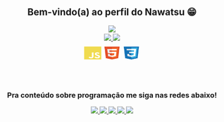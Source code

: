 <div style="text-align: center;">

  <h2>Bem-vindo(a) ao perfil do Nawatsu 😁</h2>

  <div>
    <a href="https://www.youtube.com/@Nawatsu" target="_blank">
      <img src="https://gifdb.com/images/high/gilgamesh-fate-grand-order-ready-to-fight-bhu5vhc516k0dkpl.gif">
    </a>
  </div>

  <div>
    <a href="https://github.com/Nawatsu">
      <img height="180em" src="https://github-readme-stats.vercel.app/api?username=Nawatsu&show_icons=true&theme=tokyonight&include_all_commits=true&count_private=true"/>
      <img height="180em" src="https://github-readme-stats.vercel.app/api/top-langs/?username=Nawatsu&layout=compact&langs_count=6&theme=tokyonight"/>
    </a>
  </div>

  <div style="display: inline-block; margin-top: 10px;">
    <img align="center" alt="Js" height="30" width="40" src="https://raw.githubusercontent.com/devicons/devicon/master/icons/javascript/javascript-plain.svg">
    <img align="center" alt="HTML" height="30" width="40" src="https://raw.githubusercontent.com/devicons/devicon/master/icons/html5/html5-original.svg">
    <img align="center" alt="CSS" height="30" width="40" src="https://raw.githubusercontent.com/devicons/devicon/master/icons/css3/css3-original.svg">
  </div>

  <br><br>

  <h3>Pra conteúdo sobre programação me siga nas redes abaixo!</h3>

  <div> 
    <a href="https://www.youtube.com/@Nawatsu" target="_blank">
      <img src="https://img.shields.io/badge/YouTube-FF0000?style=for-the-badge&logo=youtube&logoColor=white">
    </a>
    <a href="https://instagram.com/eduardo__florencio" target="_blank">
      <img src="https://img.shields.io/badge/-Instagram-%23E4405F?style=for-the-badge&logo=instagram&logoColor=white">
    </a>
    <a href="https://discord.gg/5DVhGKVf4h" target="_blank">
      <img src="https://img.shields.io/badge/Discord-7289DA?style=for-the-badge&logo=discord&logoColor=white">
    </a>
    <a href="mailto:eflorenciosouza@gmail.com">
      <img src="https://img.shields.io/badge/-Gmail-%23333?style=for-the-badge&logo=gmail&logoColor=white">
    </a>
    <a href="https://www.linkedin.com/in/eduardo-florencio-648247290" target="_blank">
      <img src="https://img.shields.io/badge/-LinkedIn-%230077B5?style=for-the-badge&logo=linkedin&logoColor=white">
    </a>
  </div>

</div>

